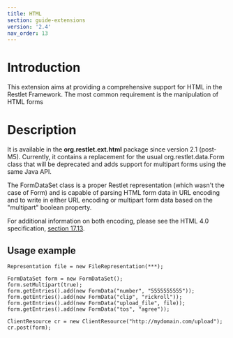 ```yaml
---
title: HTML
section: guide-extensions
version: '2.4'
nav_order: 13
---
```

# Introduction

This extension aims at providing a comprehensive support for HTML in the
Restlet Framework. The most common requirement is the manipulation of
HTML forms

# Description

It is available in the **org.restlet.ext.html** package since version
2.1 (post-M5). Currently, it contains a replacement for the usual
org.restlet.data.Form class that will be deprecated and adds support for
multipart forms using the same Java API.

The FormDataSet class is a proper Restlet representation (which wasn't
the case of Form) and is capable of parsing HTML form data in URL
encoding and to write in either URL encoding or multipart form data
based on the "multipart" boolean property.

For additional information on both encoding, please see the HTML 4.0
specification, [section
17.13](http://www.w3.org/TR/html4/interact/forms.html#h-17.13).

## Usage example

<pre class="language-java"><code class="language-java">Representation file = new FileRepresentation(***);

FormDataSet form = new FormDataSet();
form.setMultipart(true);
form.getEntries().add(new FormData("number", "5555555555"));
form.getEntries().add(new FormData("clip", "rickroll"));
form.getEntries().add(new FormData("upload_file", file));
form.getEntries().add(new FormData("tos", "agree"));

ClientResource cr = new ClientResource("http://mydomain.com/upload");
cr.post(form);
</code></pre>
